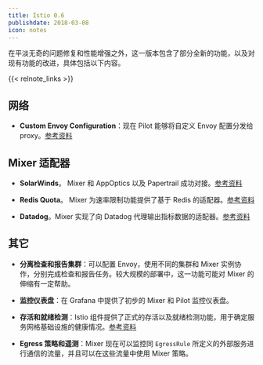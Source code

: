 ```yaml
---
title: Istio 0.6
publishdate: 2018-03-08
icon: notes
---
```


在平淡无奇的问题修复和性能增强之外，这一版本包含了部分全新的功能，以及对现有功能的改进，具体包括以下内容。

{{< relnote_links >}}

## 网络

- **Custom Envoy Configuration**：现在 Pilot 能够将自定义 Envoy 配置分发给 proxy。[参考资料](https://github.com/mandarjog/istioluawebhook)

## Mixer 适配器

- **SolarWinds**。 Mixer 和 AppOptics 以及 Papertrail 成功对接。[参考资料](/docs/reference/config/policy-and-telemetry/adapters/solarwinds/)

- **Redis Quota**。 Mixer 为速率限制功能提供了基于 Redis 的适配器。[参考资料](/docs/reference/config/policy-and-telemetry/adapters/redisquota/)

- **Datadog**。Mixer 实现了向 Datadog 代理输出指标数据的适配器。[参考资料](/docs/reference/config/policy-and-telemetry/adapters/datadog/)

## 其它

- **分离检查和报告集群**：可以配置 Envoy，使用不同的集群和 Mixer 实例协作，分别完成检查和报告任务。较大规模的部署中，这一功能可能对 Mixer 的伸缩有一定帮助。

- **监控仪表盘**：在 Grafana 中提供了初步的 Mixer 和 Pilot 监控仪表盘。

- **存活和就绪检测**：Istio 组件提供了正式的存活以及就绪检测功能，用于确定服务网格基础设施的健康情况。[参考资料](/zh/docs/tasks/security/health-check/)

- **Egress 策略和遥测**：Mixer 现在可以监控同 `EgressRule` 所定义的外部服务进行通信的流量，并且可以在这些流量中使用 Mixer 策略。
